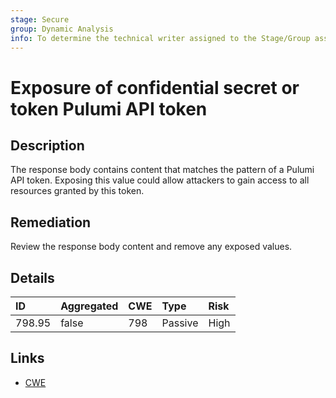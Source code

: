 ```yaml
---
stage: Secure
group: Dynamic Analysis
info: To determine the technical writer assigned to the Stage/Group associated with this page, see https://about.gitlab.com/handbook/product/ux/technical-writing/#assignments
---
```


# Exposure of confidential secret or token Pulumi API token

## Description

The response body contains content that matches the pattern of a Pulumi API token.
Exposing this value could allow attackers to gain access to all resources granted by this token.

## Remediation

Review the response body content and remove any exposed values.

## Details

| ID | Aggregated | CWE | Type | Risk |
|:---|:--------|:--------|:--------|:--------|
| 798.95 | false | 798 | Passive | High |

## Links

- [CWE](https://cwe.mitre.org/data/definitions/798.html)
